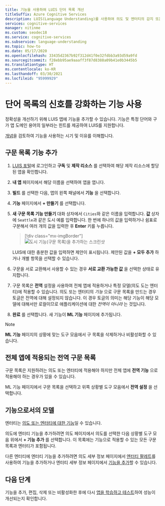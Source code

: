 ```yaml
---
title: 기능을 사용하여 LUIS 단어 목록 개선
titleSuffix: Azure Cognitive Services
description: LUIS(Language Understanding)를 사용하여 의도 및 엔터티의 감지 또는 예측을 향상시킬 수 있는 앱 기능을 해당 범주 및 패턴에 추가
services: cognitive-services
manager: nitinme
ms.custom: seodec18
ms.service: cognitive-services
ms.subservice: language-understanding
ms.topic: how-to
ms.date: 05/17/2020
ms.openlocfilehash: 33435d2367b92f312d41f0e32fdbb3a93d59a9fd
ms.sourcegitcommit: f28ebb95ae9aaaff3f87d8388a09b41e0b3445b5
ms.translationtype: HT
ms.contentlocale: ko-KR
ms.lasthandoff: 03/30/2021
ms.locfileid: "95999929"
---
```

# <a name="use-features-to-boost-signal-of-word-list"></a>단어 목록의 신호를 강화하는 기능 사용

정확성을 개선하기 위해 LUIS 앱에 기능을 추가할 수 있습니다. 기능은 특정 단어와 구가 앱 도메인 용어의 일부라는 힌트를 제공하여 LUIS를 지원합니다.

[개념](luis-concept-feature.md)을 검토하여 기능을 사용하는 시기 및 이유를 이해합니다.

## <a name="add-phrase-list-as-a-feature"></a>구문 목록 기능 추가

1. [LUIS 포털](https://www.luis.ai)에 로그인하고 **구독** 및 **제작 리소스** 를 선택하여 해당 제작 리소스에 할당된 앱을 확인합니다.
1. **내 앱** 페이지에서 해당 이름을 선택하여 앱을 엽니다.
1. **빌드** 를 선택한 다음, 앱의 왼쪽 패널에서 **기능** 을 선택합니다.

1. **기능** 페이지에서 **+ 만들기** 를 선택합니다.

1. **새 구문 목록 기능 만들기** 대화 상자에서 `Cities`와 같은 이름을 입력합니다. **값** 상자에 `Seattle`과 같은 도시 예를 입력합니다. 한 번에 하나의 값을 입력하거나 쉼표로 구분해서 여러 개의 값을 입력한 후 **Enter** 키를 누릅니다.

    > [!div class="mx-imgBorder"]
    > ![도시 기능(구문 목록)을 추가하는 스크린샷](./media/luis-add-features/add-phrase-list-cities.png)

    LUIS에 대한 충분한 값을 입력하면 제안이 표시됩니다. 제안된 값을 **+ 모두 추가** 하거나 개별 항목을 선택할 수 있습니다.

1. 구문을 서로 교환해서 사용할 수 있는 경우 **서로 교환 가능한 값** 을 선택한 상태로 유지합니다.

1. 구문 목록은 **전역** 설정을 사용하여 전체 앱에 적용하거나 특정 모델(의도 도는 엔터티)에 적용할 수 있습니다. 의도 또는 엔터티의 _기능_ 으로 구문 목록을 만드는 경우 토글은 전역에 대해 설정되지 않습니다. 이 경우 토글의 의미는 해당 기능이 해당 모델에 대해서만 로컬이므로 애플리케이션에 대한 _전역이 아니라_ 는 것입니다.

1. **완료** 를 선택합니다. 새 기능이 **ML 기능** 페이지에 추가됩니다.

<a name="edit-phrase-list"></a>
<a name="delete-phrase-list"></a>
<a name="deactivate-phrase-list"></a>


> [!Note]
> **ML 기능** 페이지의 상황에 맞는 도구 모음에서 구 목록을 삭제하거나 비활성화할 수 있습니다.

## <a name="global-phrase-list-applies-to-entire-app"></a>전체 앱에 적용되는 전역 구문 목록

구문 목록은 지원하려는 의도 또는 엔터티에 적용해야 하지만 전체 앱에 **전역 기능** 으로 적용해야 하는 경우가 있을 수 있습니다.

ML 기능 페이지에서 구문 목록을 선택하고 위쪽 상황별 도구 모음에서 **전역 설정** 을 선택합니다.

## <a name="model-as-a-feature"></a>기능으로서의 모델

엔터티는 [의도 또는 엔터티에 대한 기능](luis-concept-feature.md)일 수 있습니다.

의도에 엔터티 기능을 추가하려면 의도 페이지에서 의도를 선택한 다음 상황별 도구 모음 위에서 **+ 기능 추가** 를 선택합니다. 이 목록에는 기능으로 적용할 수 있는 모든 구문 목록과 엔터티가 포함됩니다.

다른 엔터티에 엔터티 기능을 추가하려면 의도 세부 정보 페이지에서 [엔터티 팔레트](label-entity-example-utterance.md#adding-entity-as-a-feature-from-the-entity-palette)를 사용하여 기능을 추가하거나 엔터티 세부 정보 페이지에서 [기능을 추가](luis-how-to-add-entities.md#add-a-feature-to-a-machine-learned-entity)할 수 있습니다.

## <a name="next-steps"></a>다음 단계

기능을 추가, 편집, 삭제 또는 비활성화한 후에 다시 [앱을 학습하고 테스트](luis-interactive-test.md)하여 성능이 개선되는지 확인합니다.
